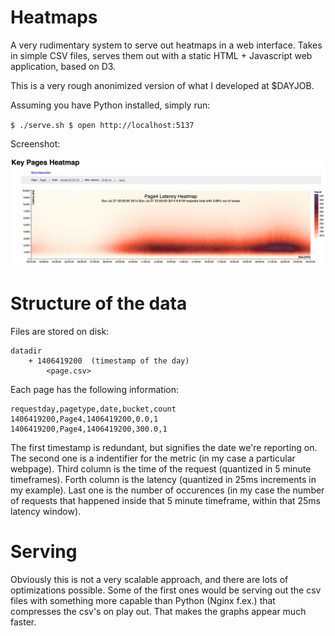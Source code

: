 Heatmaps
========

A very rudimentary system to serve out heatmaps in a web interface. Takes in simple CSV files, serves them out with a static HTML + Javascript web application, based on D3.

This is a very rough anonimized version of what I developed at $DAYJOB.

Assuming you have Python installed, simply run:

`$ ./serve.sh
$ open http://localhost:5137`

Screenshot:

![Screenshot](https://raw.githubusercontent.com/ojilles/heatmaps/master/screenshot.png)

Structure of the data
=====================

Files are stored on disk:

	datadir
		+ 1406419200  (timestamp of the day)
			<page.csv>

Each page has the following information:

	requestday,pagetype,date,bucket,count
	1406419200,Page4,1406419200,0.0,1
	1406419200,Page4,1406419200,300.0,1

The first timestamp is redundant, but signifies the date we're reporting on. The second one is a indentifier for the metric (in my case a particular webpage). Third column is the time of the request (quantized in 5 minute timeframes). Forth column is the latency (quantized in 25ms increments in my example). Last one is the number of occurences (in my case the number of requests that happened inside that 5 minute timeframe, within that 25ms latency window).

Serving
=======
Obviously this is not a very scalable approach, and there are lots of optimizations possible. Some of the first ones would be serving out the csv files with something more capable than Python (Nginx f.ex.) that compresses the csv's on play out. That makes the graphs appear much faster.
